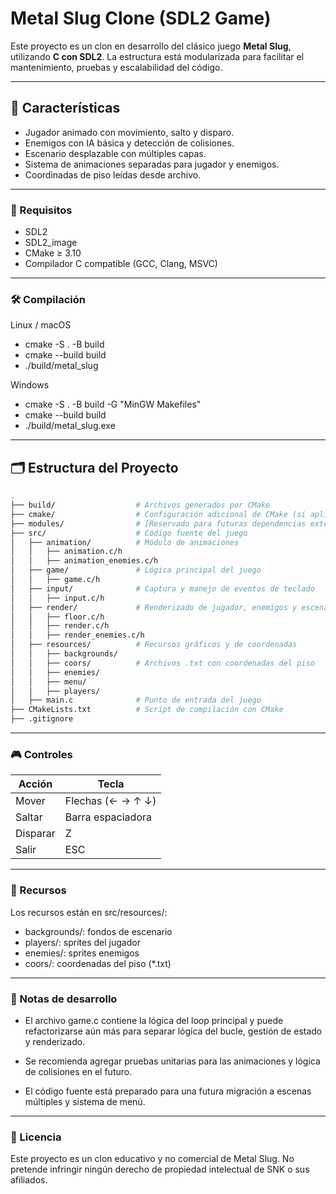 # Metal Slug Clone (SDL2 Game)

Este proyecto es un clon en desarrollo del clásico juego **Metal Slug**, utilizando **C con SDL2**. La estructura está modularizada para facilitar el mantenimiento, pruebas y escalabilidad del código.

---

## 🚀 Características

- Jugador animado con movimiento, salto y disparo.
- Enemigos con IA básica y detección de colisiones.
- Escenario desplazable con múltiples capas.
- Sistema de animaciones separadas para jugador y enemigos.
- Coordinadas de piso leídas desde archivo.

---

### 🧱 Requisitos

- SDL2
- SDL2_image
- CMake ≥ 3.10
- Compilador C compatible (GCC, Clang, MSVC)

---

### 🛠 Compilación
Linux / macOS

- cmake -S . -B build
- cmake --build build
- ./build/metal_slug

Windows
- cmake -S . -B build -G "MinGW Makefiles"
- cmake --build build
- ./build/metal_slug.exe

---

## 🗂 Estructura del Proyecto

```bash
.
├── build/                  # Archivos generados por CMake
├── cmake/                  # Configuración adicional de CMake (si aplica)
├── modules/                # [Reservado para futuras dependencias externas]
├── src/                    # Código fuente del juego
│   ├── animation/          # Módulo de animaciones
│   │   ├── animation.c/h
│   │   ├── animation_enemies.c/h
│   ├── game/               # Lógica principal del juego
│   │   ├── game.c/h
│   ├── input/              # Captura y manejo de eventos de teclado
│   │   ├── input.c/h
│   ├── render/             # Renderizado de jugador, enemigos y escenario
│   │   ├── floor.c/h
│   │   ├── render.c/h
│   │   ├── render_enemies.c/h
│   ├── resources/          # Recursos gráficos y de coordenadas
│   │   ├── backgrounds/
│   │   ├── coors/          # Archivos .txt con coordenadas del piso
│   │   ├── enemies/
│   │   ├── menu/
│   │   ├── players/
│   ├── main.c              # Punto de entrada del juego
├── CMakeLists.txt          # Script de compilación con CMake
├── .gitignore
```
---

### 🎮 Controles

| Acción   | Tecla             |
| -------- | ----------------- |
| Mover    | Flechas (← → ↑ ↓) |
| Saltar   | Barra espaciadora |
| Disparar | Z                 |
| Salir    | ESC               |

---

### 📁 Recursos

Los recursos están en src/resources/:

- backgrounds/: fondos de escenario
- players/: sprites del jugador
- enemies/: sprites enemigos
- coors/: coordenadas del piso (*.txt)

---

### 📌 Notas de desarrollo

- El archivo game.c contiene la lógica del loop principal y puede refactorizarse aún más para separar lógica del bucle, gestión de estado y renderizado.

- Se recomienda agregar pruebas unitarias para las animaciones y lógica de colisiones en el futuro.

- El código fuente está preparado para una futura migración a escenas múltiples y sistema de menú.

---

### 📄 Licencia

Este proyecto es un clon educativo y no comercial de Metal Slug. No pretende infringir ningún derecho de propiedad intelectual de SNK o sus afiliados.